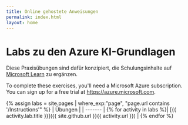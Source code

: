 ```yaml
---
title: Online gehostete Anweisungen
permalink: index.html
layout: home
---
```


# <a name="azure-ai-fundamentals-exercises"></a>Labs zu den Azure KI-Grundlagen

Diese Praxisübungen sind dafür konzipiert, die Schulungsinhalte auf [Microsoft Learn](https://docs.microsoft.com/training/) zu ergänzen.

To complete these exercises, you'll need a Microsoft Azure subscription. You can sign up for a free trial at <bpt id="p1">[</bpt><ph id="ph1">https://azure.microsoft.com</ph><ept id="p1">](https://azure.microsoft.com)</ept>.

{% assign labs = site.pages | where_exp:"page", "page.url contains '/Instructions'" %}
| Übungen |
| ------- | 
{% for activity in labs  %}| [{{ activity.lab.title }}]({{ site.github.url }}{{ activity.url }}) |
{% endfor %}
